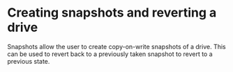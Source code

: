 # Creating snapshots and reverting a drive

Snapshots allow the user to create copy-on-write snapshots of a drive. This can be used to revert back to a previously taken snapshot to revert to a previous state.

